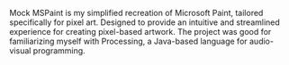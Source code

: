 Mock MSPaint is my simplified recreation of Microsoft Paint, tailored specifically for pixel art. Designed to provide an intuitive and streamlined experience for creating pixel-based artwork. The project was good for familiarizing myself with Processing, a Java-based language for audio-visual programming.

